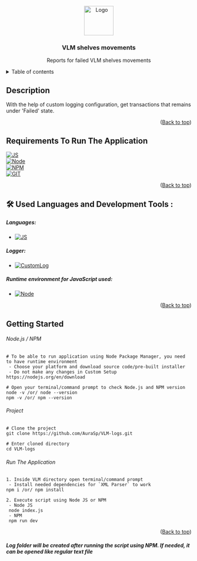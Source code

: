 <a name="readme-top"></a>

<div align="center">
 <img src="https://external-content.duckduckgo.com/iu/?u=https%3A%2F%2Fcdn.iconscout.com%2Ficon%2Ffree%2Fpng-256%2Flog-file-1530519-1291836.png&f=1&nofb=1&ipt=b5140b54eb3ea0ed317623e3a356feae82073848b6173ae6ac0b6e2f0ce46911&ipo=images" alt="Logo" width="80" height="80">

  <h3 align="center">VLM shelves movements</h3>

  <p align="center">
    Reports for failed VLM shelves movements
  </p>
</div>

<details>
<summary>Table of contents</summary>
  
<ul>
<li>
<a href="#description">Description</a>
</li>
    <li>
      <a href="#requirements-to-run-the-application">Requirements</a>
    </li>
    <li>
      <a href="#getting-started">Getting Started</a>
      <ul>
        <li><a href="#nodejs--npm">Getting Node.js/NPM</a> (***skip this, if Node.js and npm is installed***)</li>
        <li><a href="#project">Project Cloning</a></li>
        <li><a href="#run-the-application">Running Application</a></li>
      </ul>
    </li>
</ul>
  
</details>


## Description
With the help of custom logging configuration, get transactions that remains under 'Failed' state. 

<p align="right">(<a href="#readme-top">Back to top</a>)</p>


## Requirements To Run The Application
[![JS][JS]][JS-url]\
[![Node][Node.js]][Node-url]\
[![NPM][NPM]][NPM-url]\
[![GIT][GIT]][GIT-url]

<p align="right">(<a href="#readme-top">Back to top</a>)</p>


## :hammer_and_wrench: Used Languages and Development Tools :
##### Languages:
- [![JS][JS]][JS-url]

##### Logger:
- [![CustomLog][CustomLog]][CustomLog-url]

##### Runtime environment for JavaScript used:
- [![Node][Node.js]][Node-url]

<p align="right">(<a href="#readme-top">Back to top</a>)</p>


## Getting Started
###### *Node.js / NPM*
```
# To be able to run application using Node Package Manager, you need to have runtime environment
 - Choose your platform and download source code/pre-built installer
 - Do not make any changes in Custom Setup
https://nodejs.org/en/download

# Open your terminal/command prompt to check Node.js and NPM version
node -v /or/ node --version
npm -v /or/ npm --version
```
###### *Project*
```
# Clone the project
git clone https://github.com/AuraSp/VLM-logs.git

# Enter cloned directory
cd VLM-logs
```
###### *Run The Application*
```
1. Inside VLM directory open terminal/command prompt
 - Install needed dependencies for `XML Parser` to work
npm i /or/ npm install

2. Execute script using Node JS or NPM
 - Node JS
 node index.js
 - NPM
 npm run dev
```
<p align="right">(<a href="#readme-top">Back to top</a>)</p>

###### **Log folder will be created after running the script using NPM. If needed, it can be opened like regular text file**

 [Node.js]: https://img.shields.io/badge/Node.js-6DA55F?&style=for-the-badge&logo=node.js&logoColor=#689f63
 [Node-url]: https://nodejs.org/en/
 [NPM]: https://img.shields.io/badge/Npm-fff?style=for-the-badge&logo=npm
 [NPM-url]: https://www.npmjs.com/
 [GIT]: https://img.shields.io/badge/Git-%23F05033?style=for-the-badge&logo=git&logoColor=white
 [GIT-url]: https://git-scm.com/
 [JS]: https://img.shields.io/badge/JavaScript-black?style=for-the-badge&logo=javascript&logoColor=yellow
 [JS-url]: https://developer.mozilla.org/en-US/docs/Web/JavaScript/Guide
 [CustomLog]: https://custom-icon-badges.demolab.com/badge/Logger-white?style=for-the-badge&logo=customlogger
 [CustomLog-url]: helper/logger.js
 
